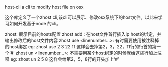 host-cli
a cli to modify host file on osx

这个库定义了一个zhost cli,该cli可以展示、修改osx系统下的host文件。以此来学习如何开发基于node 的cli。

zhost: 展示目前的hosts配置
zhost add <ip> <host>: 在host文件首行插入ip host的绑定，并输出修改后的host文件内容
zhost use <linenumber...>: 有时需要使用被注释掉的host绑定
  eg: zhost use 2 3 22 11 这样会去掉第2，3，22，11行的行首的第一个‘#’
zhost un <linenumber...>: 不需要用某个host绑定的时候就给这些行加上注释
  eg: zhost un 2 5 8 这样会给第2，5，8行的开头加上‘#’
